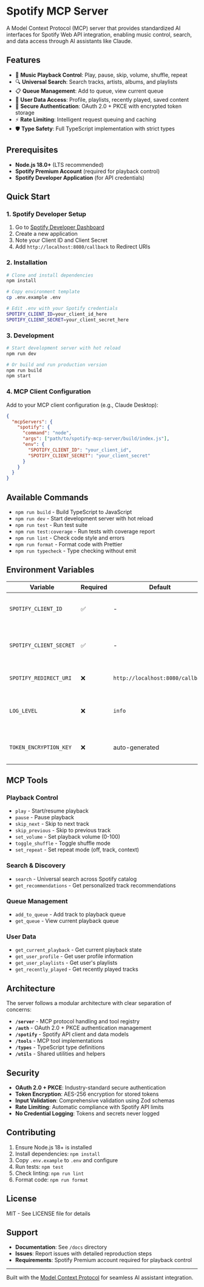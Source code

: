 # Spotify MCP Server

A Model Context Protocol (MCP) server that provides standardized AI interfaces for Spotify Web API integration, enabling music control, search, and data access through AI assistants like Claude.

## Features

- 🎵 **Music Playback Control**: Play, pause, skip, volume, shuffle, repeat
- 🔍 **Universal Search**: Search tracks, artists, albums, and playlists
- 📋 **Queue Management**: Add to queue, view current queue
- 👤 **User Data Access**: Profile, playlists, recently played, saved content
- 🔐 **Secure Authentication**: OAuth 2.0 + PKCE with encrypted token storage
- ⚡ **Rate Limiting**: Intelligent request queuing and caching
- 🛡️ **Type Safety**: Full TypeScript implementation with strict types

## Prerequisites

- **Node.js 18.0+** (LTS recommended)
- **Spotify Premium Account** (required for playback control)
- **Spotify Developer Application** (for API credentials)

## Quick Start

### 1. Spotify Developer Setup

1. Go to [Spotify Developer Dashboard](https://developer.spotify.com/dashboard)
2. Create a new application
3. Note your Client ID and Client Secret
4. Add `http://localhost:8080/callback` to Redirect URIs

### 2. Installation

```bash
# Clone and install dependencies
npm install

# Copy environment template
cp .env.example .env

# Edit .env with your Spotify credentials
SPOTIFY_CLIENT_ID=your_client_id_here
SPOTIFY_CLIENT_SECRET=your_client_secret_here
```

### 3. Development

```bash
# Start development server with hot reload
npm run dev

# Or build and run production version
npm run build
npm start
```

### 4. MCP Client Configuration

Add to your MCP client configuration (e.g., Claude Desktop):

```json
{
  "mcpServers": {
    "spotify": {
      "command": "node",
      "args": ["path/to/spotify-mcp-server/build/index.js"],
      "env": {
        "SPOTIFY_CLIENT_ID": "your_client_id",
        "SPOTIFY_CLIENT_SECRET": "your_client_secret"
      }
    }
  }
}
```

## Available Commands

- `npm run build` - Build TypeScript to JavaScript
- `npm run dev` - Start development server with hot reload
- `npm run test` - Run test suite
- `npm run test:coverage` - Run tests with coverage report
- `npm run lint` - Check code style and errors
- `npm run format` - Format code with Prettier
- `npm run typecheck` - Type checking without emit

## Environment Variables

| Variable | Required | Default | Description |
|----------|----------|---------|-------------|
| `SPOTIFY_CLIENT_ID` | ✅ | - | Your Spotify application client ID |
| `SPOTIFY_CLIENT_SECRET` | ✅ | - | Your Spotify application client secret |
| `SPOTIFY_REDIRECT_URI` | ❌ | `http://localhost:8080/callback` | OAuth callback URI |
| `LOG_LEVEL` | ❌ | `info` | Logging level (debug, info, warn, error) |
| `TOKEN_ENCRYPTION_KEY` | ❌ | auto-generated | AES-256 key for token encryption |

## MCP Tools

### Playback Control
- `play` - Start/resume playback
- `pause` - Pause playback
- `skip_next` - Skip to next track
- `skip_previous` - Skip to previous track
- `set_volume` - Set playback volume (0-100)
- `toggle_shuffle` - Toggle shuffle mode
- `set_repeat` - Set repeat mode (off, track, context)

### Search & Discovery
- `search` - Universal search across Spotify catalog
- `get_recommendations` - Get personalized track recommendations

### Queue Management
- `add_to_queue` - Add track to playback queue
- `get_queue` - View current playback queue

### User Data
- `get_current_playback` - Get current playback state
- `get_user_profile` - Get user profile information
- `get_user_playlists` - Get user's playlists
- `get_recently_played` - Get recently played tracks

## Architecture

The server follows a modular architecture with clear separation of concerns:

- **`/server`** - MCP protocol handling and tool registry
- **`/auth`** - OAuth 2.0 + PKCE authentication management
- **`/spotify`** - Spotify API client and data models
- **`/tools`** - MCP tool implementations
- **`/types`** - TypeScript type definitions
- **`/utils`** - Shared utilities and helpers

## Security

- **OAuth 2.0 + PKCE**: Industry-standard secure authentication
- **Token Encryption**: AES-256 encryption for stored tokens
- **Input Validation**: Comprehensive validation using Zod schemas
- **Rate Limiting**: Automatic compliance with Spotify API limits
- **No Credential Logging**: Tokens and secrets never logged

## Contributing

1. Ensure Node.js 18+ is installed
2. Install dependencies: `npm install`
3. Copy `.env.example` to `.env` and configure
4. Run tests: `npm test`
5. Check linting: `npm run lint`
6. Format code: `npm run format`

## License

MIT - See LICENSE file for details

## Support

- **Documentation**: See `/docs` directory
- **Issues**: Report issues with detailed reproduction steps
- **Requirements**: Spotify Premium account required for playback control

---

Built with the [Model Context Protocol](https://modelcontextprotocol.io/) for seamless AI assistant integration.